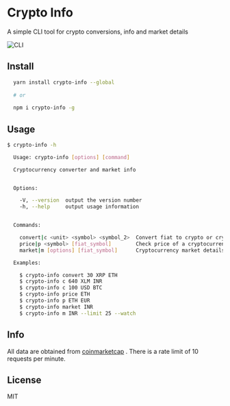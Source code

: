 # Crypto Info

A simple CLI tool for crypto conversions, info and market details

![CLI](https://image.ibb.co/cC8YOH/ezgif_com_video_to_gif_1.gif)

## Install

``` bash
  yarn install crypto-info --global
  
  # or
  
  npm i crypto-info -g
```

## Usage

``` bash
$ crypto-info -h

  Usage: crypto-info [options] [command]

  Cryptocurrency converter and market info


  Options:

    -V, --version  output the version number
    -h, --help     output usage information


  Commands:

    convert|c <unit> <symbol> <symbol_2>  Convert fiat to crypto or crypto to fiat or crypto to crypto
    price|p <symbol> [fiat_symbol]        Check price of a cryptocurrency in other cryptocurrency or fiat
    market|m [options] [fiat_symbol]      Cryptocurrency market details

  Examples:

    $ crypto-info convert 30 XRP ETH
    $ crypto-info c 640 XLM INR
    $ crypto-info c 100 USD BTC
    $ crypto-info price ETH
    $ crypto-info p ETH EUR
    $ crypto-info market INR
    $ crypto-info m INR --limit 25 --watch
```

## Info

All data are obtained from [coinmarketcap](https://coinmarketcap.com) . There is a rate limit of 10 requests per minute.

## License

MIT
